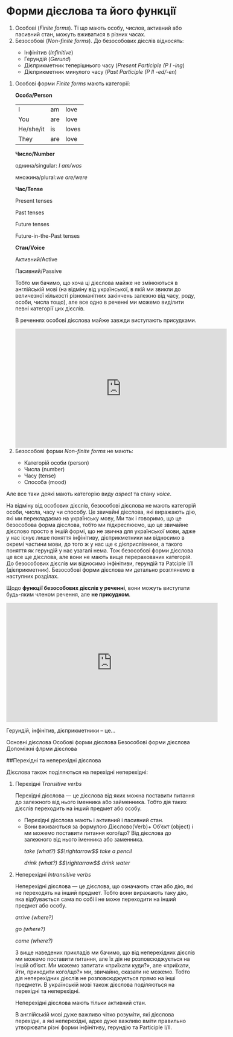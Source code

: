 # Форми дiєслова та його функцiї

<ol>
<li>Особові (<i>Finite forms</i>). Ті що мають особу, числов, активний або пасивний стан, можуть вживатися в різних часах.</li>
<li>Безособові (<i>Non-finite forms</i>). До безособових дієслів відносять:</li>
<ul>
<li>Інфінітив (<i>Infinitive</i>)</li>
<li>Герундій (<i>Gerund</i>)</li>
<li>Дієприкметник теперішнього часу (<i>Present Participle (P I -ing</i>)</li>
<li>Дієприкметник минулого часу (<i>Past Participle (P II -ed/-en</i>)</li>
</ul>
</ol>

<ol>
<li>Особові форми <i>Finite forms</i> мають категорії:</li>
<p><b>Особа/Person</b></p>
<table>
<tr>
<td>I</td>
<td>am</td>
<td>love</td>
</tr>
<tr>
<td>You</td>
<td>are</td>
<td>love</td>
</tr>
<tr>
<td>He/she/it</td>
<td>is</td>
<td>loves</td>
</tr>
<tr>
<td>They</td>
<td>are</td>
<td>love</td>
</tr>
</table>
<p><b>Число/Number</b></p>
<p>однина/singular: <i>I am/was</i></p>
<p>множина/plural:<i>we are/were</i></p>
<p><b>Час/Tense</b></p>
<p>Present tenses</p>
<p>Past tenses</p>
<p>Future tenses</p>
<p>Future-in-the-Past tenses</p>
<p><b>Стан/Voice</b></p>
<p>Активний/Active</p>
<p>Пасивний/Passive</p>
<p>Тобто ми бачимо, що хоча ці дієслова майже не змінюються в англійській мові (на відміну від української, в якій ми звикли до величезної кількості різноманітних закінчень залежно від часу, роду, особи, числа тощо), але все одно в реченні ми можемо виділити певні категорії цих дієслів.</p>
<p>В реченнях особові дієслова майже завжди виступають присудками.</p>

<div class="fluidMedia">
<iframe align="center" width="560" height="315" src="https://www.youtube.com/embed/zNfdoIm4bHw" frameborder="0" allowfullscreen></iframe>
</div>
<div class="popup">
</div>

<li>Безособові форми <i>Non-finite forms</i> не мають:</li>
<ul>
<li>Категорій особи (person)</li>
<li>Числа (number)</li>
<li>Часу (tense)</li>
<li>Способа (mood)</li>
</ul>
</ol>

<p>Але все таки деякі мають категорію виду <i>aspect</i> та стану <i>voice</i>.</p>

<p>На відміну від особових дієслів, безособові дієслова не мають категорій особи, числа, часу чи способу. Це звичайні дієслова, які виражають дію, які ми перекладаємо на українську мову, Ми так і говоримо, що це безособова форма дієслова, тобто ми підкреслюємо, що це звичайне дієслово просто в іншій формі, що  не звична для української мови, адже у нас існує лише поняття інфінітиву, дієприкметники ми відносимо в окремі частини мови, до того ж у нас ще є дієприслівники, а такого поняття як герундій у нас узагалі нема. Тож безособові форми дієслова це все ще дієслова, але вони не мають вище перерахованих категорій. До безособових дієслів ми відносимо інфінітиви, герундій та Patciple I/II (дієприкметник). Безособові форми дієслова ми детально розглянемо в наступних розділах.</p>

<p>Щодо <b>функції безособових дієслів у реченні</b>, вони можуть виступати будь-яким членом речення, але <b>не присудком</b>.</p>

<div class="fluidMedia">
<iframe align="center" width="560" height="315" src="https://www.youtube.com/embed/V9V530DWURc" frameborder="0" allowfullscreen></iframe>
</div>
<div class="popup">
</div>

<quiz correctLabel="correct" incorrectLabel="incorrect" checkLabel="check">
    <question text="">
        <p>Герундій, інфінітив, дієприкметники – це...</p>
        <answer>Основні дієслова</answer>
        <answer>Особові форми дієслова</answer>
        <answer correct>Безособові форми дієслова</answer>
        <answer>Допоміжні флрми дієслова</answer>
    </question>
</quiz>

##Перехідні та неперехідні дієслова

<p>Дієслова також поділяються на перехідні неперехідні:</p>
<ol>
<li>Перехідні <i>Transitive verbs</i></li>
<p>Перехідні дієслова — це дієслова від яких можна поставити питання до залежного від нього іменника або займенника. Тобто дія таких дієслів переходить на інший предмет або особу.</p>
<ul>
<li>Перехідні дієслова мають і активний і пасивний стан.</li>
<li>Вони вживаються за формулою Дієслово(Verb)+ Об’єкт (object) і ми можемо поставити питання кого/що? Від дієслова до залежного від нього іменника або заменника.</li>
<p><i>take (what?) $$\rightarrow$$ take a pencil</i></p>
<p><i>drink (what?) $$\rightarrow$$ drink water</i></p>
</ul>
<li>Неперехідні <i>Intransitive verbs</i></li>
<p>Неперехідні дієслова — це дієслова, що означають стан або дію, які не переходять на інший предмет. Тобто вони виражають таку дію, яка відбувається сама по собі і не може переходити на інший предмет або особу.</p>
<p><i>arrive (where?)</i></p>
<p><i>go (where?)</i></p>
<p><i>come (where?)</i></p>
<p>З вище наведених прикладів ми бачимо, що від неперехідних дієслів ми можемо поставити питання, але їх дія не розповсюджується на іншій об’єкт. Ми можемо запитати «приїхати куди?», але «приїхати, йти, приходити кого/що?» ми, звичайно, сказати не можемо. Тобто дія неперехідних дієслів не розповсюджується прямо на інші предмети. В українській мові також дієслова поділяються на перехідні та неперехідні.</p>
<p>Неперехідні дієслова мають тільки активний стан.</p>
<p>В англійській мові дуже важливо чітко розуміти, які дієслова перехідні, а які неперехідні, адже дуже важливо вміти правильно утворювати  різні форми інфінітиву, герундію та Participle I/II.</p>
</ol>
